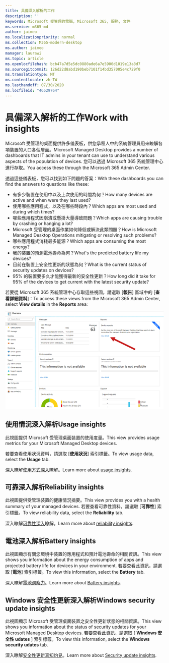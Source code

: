 ```yaml
---
title: 具備深入解析的工作
description: ''
keywords: Microsoft 受管理的電腦, Microsoft 365, 服務, 文件
ms.service: m365-md
author: jaimeo
ms.localizationpriority: normal
ms.collection: M365-modern-desktop
ms.author: jaimeo
manager: laurawi
ms.topic: article
ms.openlocfilehash: bcb47a7d5e5dc0880ade6a7e5900d1019e13a8d7
ms.sourcegitcommit: 126d22d8abd190beb7101f14bd357005e4c729f0
ms.translationtype: MT
ms.contentlocale: zh-TW
ms.lasthandoff: 07/30/2020
ms.locfileid: "46529764"
---
```

# <a name="work-with-insights"></a><span data-ttu-id="f908b-103">具備深入解析的工作</span><span class="sxs-lookup"><span data-stu-id="f908b-103">Work with insights</span></span>

<span data-ttu-id="f908b-104">Microsoft 受管理的桌面提供許多儀表板，供您承租人中的系統管理員用來瞭解各項裝置的人口各個層面。</span><span class="sxs-lookup"><span data-stu-id="f908b-104">Microsoft Managed Desktop provides a number of dashboards that IT admins in your tenant can use to understand various aspects of the population of devices.</span></span> <span data-ttu-id="f908b-105">您可以透過 Microsoft 365 系統管理中心進行存取。</span><span class="sxs-lookup"><span data-stu-id="f908b-105">You access these through the Microsoft 365 Admin Center.</span></span>

<span data-ttu-id="f908b-106">透過這些儀表板，您可以找到如下問題的答案：</span><span class="sxs-lookup"><span data-stu-id="f908b-106">With these dashboards you can find the answers to questions like these:</span></span>

- <span data-ttu-id="f908b-107">有多少裝置在使用中以及上次使用的時間為何？</span><span class="sxs-lookup"><span data-stu-id="f908b-107">How many devices are active and when were they last used?</span></span>
- <span data-ttu-id="f908b-108">使用哪些應用程式，以及在哪些時段內？</span><span class="sxs-lookup"><span data-stu-id="f908b-108">Which apps are most used and during which times?</span></span>
- <span data-ttu-id="f908b-109">哪些應用程式因崩潰或懸掛大量導致問題？</span><span class="sxs-lookup"><span data-stu-id="f908b-109">Which apps are causing trouble by crashing or hanging a lot?</span></span>
- <span data-ttu-id="f908b-110">Microsoft 受管理的桌面作業如何降低或解決此類問題？</span><span class="sxs-lookup"><span data-stu-id="f908b-110">How is Microsoft Managed Desktop Operations mitigating or resolving such problems?</span></span>
- <span data-ttu-id="f908b-111">哪些應用程式消耗最多能源？</span><span class="sxs-lookup"><span data-stu-id="f908b-111">Which apps are consuming the most energy?</span></span>
- <span data-ttu-id="f908b-112">我的裝置的預測電池壽命為何？</span><span class="sxs-lookup"><span data-stu-id="f908b-112">What's the predicted battery life my devices?</span></span>
- <span data-ttu-id="f908b-113">目前在裝置上安全性更新的狀態為何？</span><span class="sxs-lookup"><span data-stu-id="f908b-113">What is the current status of security updates on devices?</span></span>
- <span data-ttu-id="f908b-114">95% 的裝置要多久才能獲得最新的安全性更新？</span><span class="sxs-lookup"><span data-stu-id="f908b-114">How long did it take for 95% of the devices to get current with the latest security update?</span></span>

<span data-ttu-id="f908b-115">若要從 Microsoft 365 系統管理中心存取這些視圖，請選取 [**報告**] 區域中的 [**查看詳細資料**]：</span><span class="sxs-lookup"><span data-stu-id="f908b-115">To access these views from the Microsoft 365 Admin Center, select **View details** in the **Reports** area:</span></span>

![右上角的 [報告] 區域，包含裝置報告卡片和「查看詳細資料」連結。](../../media/insights_overview.png)



## <a name="usage-insights"></a><span data-ttu-id="f908b-117">使用情況深入解析</span><span class="sxs-lookup"><span data-stu-id="f908b-117">Usage insights</span></span>
<span data-ttu-id="f908b-118">此視圖提供 Microsoft 受管理桌面裝置的使用度量。</span><span class="sxs-lookup"><span data-stu-id="f908b-118">This view provides usage metrics for your Microsoft Managed Desktop devices.</span></span> 

<span data-ttu-id="f908b-119">若要查看使用狀況資料，請選取 [**使用狀況**] 索引標籤。</span><span class="sxs-lookup"><span data-stu-id="f908b-119">To view usage data, select the **Usage** tab.</span></span>

<span data-ttu-id="f908b-120">深入瞭解[使用方式深入](usage-insights.md)瞭解。</span><span class="sxs-lookup"><span data-stu-id="f908b-120">Learn more about [usage insights](usage-insights.md).</span></span>

## <a name="reliability-insights"></a><span data-ttu-id="f908b-121">可靠深入解析</span><span class="sxs-lookup"><span data-stu-id="f908b-121">Reliability insights</span></span>
<span data-ttu-id="f908b-122">此視圖提供受管理裝置的健康情況摘要。</span><span class="sxs-lookup"><span data-stu-id="f908b-122">This view provides you with a health summary of your managed devices.</span></span> <span data-ttu-id="f908b-123">若要查看可靠性資料，請選取 [**可靠性**] 索引標籤。</span><span class="sxs-lookup"><span data-stu-id="f908b-123">To view reliability data, select the **Reliability** tab.</span></span>

<span data-ttu-id="f908b-124">深入瞭解[可靠性深入](reliability-insights.md)瞭解。</span><span class="sxs-lookup"><span data-stu-id="f908b-124">Learn more about [reliability insights](reliability-insights.md).</span></span>

## <a name="battery-insights"></a><span data-ttu-id="f908b-125">電池深入解析</span><span class="sxs-lookup"><span data-stu-id="f908b-125">Battery insights</span></span>
<span data-ttu-id="f908b-126">此視圖顯示有關您環境中裝置的應用程式和預計電池壽命的相關資訊。</span><span class="sxs-lookup"><span data-stu-id="f908b-126">This view shows you information about the energy consumption of apps and projected battery life for devices in your environment.</span></span> <span data-ttu-id="f908b-127">若要查看此資訊，請選取 [**電池**] 索引標籤。</span><span class="sxs-lookup"><span data-stu-id="f908b-127">To view this information, select the **Battery** tab.</span></span>

<span data-ttu-id="f908b-128">深入瞭解[電池洞察力](battery-insights.md)。</span><span class="sxs-lookup"><span data-stu-id="f908b-128">Learn more about [Battery insights](battery-insights.md).</span></span>

## <a name="windows-security-update-insights"></a><span data-ttu-id="f908b-129">Windows 安全性更新深入解析</span><span class="sxs-lookup"><span data-stu-id="f908b-129">Windows security update insights</span></span>

<span data-ttu-id="f908b-130">此視圖顯示 Microsoft 受管理桌面裝置之安全性更新狀態的相關資訊。</span><span class="sxs-lookup"><span data-stu-id="f908b-130">This view shows you information about the status of security updates for your Microsoft Managed Desktop devices.</span></span> <span data-ttu-id="f908b-131">若要查看此資訊，請選取 [ **Windows 安全性 udates** ] 索引標籤。</span><span class="sxs-lookup"><span data-stu-id="f908b-131">To view this information, select the **Windows security udates** tab.</span></span>

<span data-ttu-id="f908b-132">深入瞭解[安全性更新真知灼見](security-update-insights.md)。</span><span class="sxs-lookup"><span data-stu-id="f908b-132">Learn more about [Security update insights](security-update-insights.md).</span></span>
